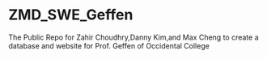 # ZMD_SWE_Geffen
The Public Repo for Zahir Choudhry,Danny Kim,and Max Cheng to create a database and website for Prof. Geffen of Occidental College
